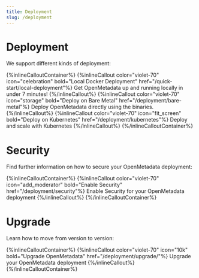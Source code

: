 ```yaml
---
title: Deployment
slug: /deployment
---
```


# Deployment

We support different kinds of deployment:

{%inlineCalloutContainer%}
  {%inlineCallout
    color="violet-70"
    icon="celebration"
    bold="Local Docker Deployment"
    href="/quick-start/local-deployment"%}
    Get OpenMetadata up and running locally in under 7 minutes!
  {%/inlineCallout%}
  {%inlineCallout
    color="violet-70"
    icon="storage"
    bold="Deploy on Bare Metal"
    href="/deployment/bare-metal"%}
    Deploy OpenMetadata directly using the binaries.
  {%/inlineCallout%}
  {%inlineCallout
    color="violet-70"
    icon="fit_screen"
    bold="Deploy on Kubernetes"
    href="/deployment/kubernetes"%}
    Deploy and scale with Kubernetes
  {%/inlineCallout%}
{%/inlineCalloutContainer%}

# Security

Find further information on how to secure your OpenMetadata deployment:

{%inlineCalloutContainer%}
  {%inlineCallout
    color="violet-70"
    icon="add_moderator"
    bold="Enable Security"
    href="/deployment/security"%}
    Enable Security for your OpenMetadata deployment
  {%/inlineCallout%}
{%/inlineCalloutContainer%}

# Upgrade

Learn how to move from version to version:

{%inlineCalloutContainer%}
  {%inlineCallout
    color="violet-70"
    icon="10k"
    bold="Upgrade OpenMetadata"
    href="/deployment/upgrade/"%}
    Upgrade your OpenMetadata deployment
  {%/inlineCallout%}
{%/inlineCalloutContainer%}
